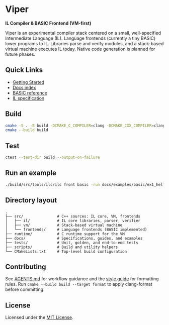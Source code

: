 <!--
File: README.md
Purpose: Project overview, build, testing, and documentation links.
-->

# Viper

**IL Compiler & BASIC Frontend (VM-first)**

Viper is an experimental compiler stack centered on a small, well-specified
Intermediate Language (IL). Language frontends (currently a tiny BASIC) lower
programs to IL. Libraries parse and verify modules, and a stack-based virtual
machine executes IL today. Native code generation is planned for future phases.

## Quick Links

- [Getting Started](docs/getting-started.md)
- [Docs index](docs/index.md)
- [BASIC reference](docs/references/basic.md)
- [IL specification](docs/references/il.md)

## Build

```sh
cmake -S . -B build -DCMAKE_C_COMPILER=clang -DCMAKE_CXX_COMPILER=clang++
cmake --build build
```

## Test

```sh
ctest --test-dir build --output-on-failure
```

## Run an example

```sh
./build/src/tools/ilc/ilc front basic -run docs/examples/basic/ex1_hello_cond.bas
```

## Directory layout

```text
.
├── src/               # C++ sources: IL core, VM, frontends
│   ├── il/            # IL core libraries, parser, verifier
│   ├── vm/            # Stack-based virtual machine
│   └── frontends/     # Language frontends (BASIC implemented)
├── runtime/           # C runtime support for the VM
├── docs/              # Specifications, guides, and examples
├── tests/             # Unit, golden, and end-to-end tests
├── scripts/           # Build and utility helpers
└── CMakeLists.txt     # Top-level build configuration
```

## Contributing

See [AGENTS.md](AGENTS.md) for workflow guidance and the
[style guide](docs/style-guide.md) for formatting rules. Run
`cmake --build build --target format` to apply clang-format before committing.

## License

Licensed under the [MIT License](LICENSE).
